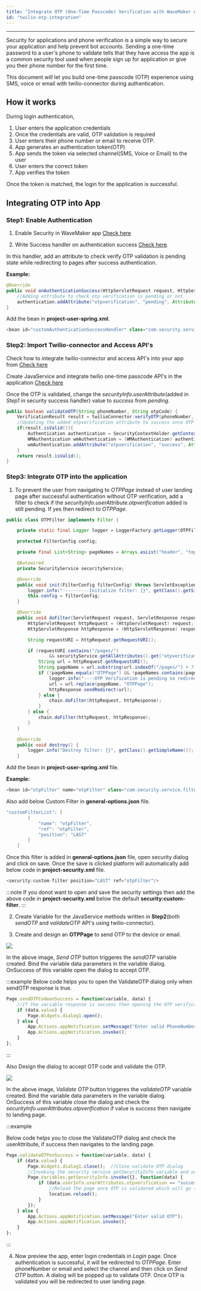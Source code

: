 ```yaml
---
title: "Integrate OTP (One-Time Passcode) Verification with WaveMaker App"
id: "twilio-otp-integration"
---
```

---

Security for applications and phone verification is a simple way to secure your application and help prevent bot accounts. Sending a one-time password to a user's phone to validate tells that they have access the app is a common security tool used when people sign up for application or give you their phone number for the first time.

This document will let you build one-time passcode (OTP) experience using SMS, voice or email with twilio-connector during authentication.

## How it works

During login authentication,

1. User enters the application credentials
2. Once the credentials are valid, OTP validation is required
1. User enters their phone number or email to receive OTP.
2. App generates an authentication token(OTP)
3. App sends the token via selected channel(SMS, Voice or Email) to the user
4. User enters the correct token
5. App verifies the token

Once the token is matched, the login for the application is successful.

## Integrating OTP into App

### Step1: Enable Authentication
1. Enable Security in WaveMaker app [Check here](/learn/app-development/app-security/app-security)

2. Write Success handler on authentication success [Check here](/learn/how-tos/customizing-post-authentication-handlers).

In this handler, add an attribute to check verify OTP validation is pending state while redirecting to pages after success authentication.

**Example:**
```Java
@Override
public void onAuthenticationSuccess(HttpServletRequest request, HttpServletResponse response, WMAuthentication authentication) {
    //Adding attribute to check otp verification is pending or not.
    authentication.addAttribute("otpverification", "pending", Attribute.AttributeScope.ALL);
}
```
Add the bean in **project-user-spring.xml**.
```Java
<bean id="customAuthenticationSuccessHandler" class="com.security.service.handler.CustomAuthenticationSuccessHandler"/>
```

### Step2: Import Twilio-connector and Access API's

Check how to integrate twilio-connector and access API's into your app from [Check here](/learn/how-tos/twilio-connector)

Create JavaService and integrate twilio one-time passcode API's in the application [Check here](/learn/how-tos/twilio-connector#implementing-otp)

Once the OTP is validated, change the *securityInfo.userAttribute*(added in *Step1* in security success handler) value to *success* from *pending*.

```Java
public boolean validateOTP(String phoneNumber, String otpCode) {
    VerificationResult result = twilioConnector.verifyOTP(phoneNumber, otpCode);
    //Updating the added otpverification attribute to success once OTP is valid.
    if(result.isValid()){
        Authentication authentication = SecurityContextHolder.getContext().getAuthentication();
        WMAuthentication wmAuthentication = (WMAuthentication) authentication;
        wmAuthentication.addAttribute("otpverification", "success", Attribute.AttributeScope.ALL);
    }
    return result.isValid();
}
```

### Step3: Integrate OTP into the application

1. To prevent the user from navigating to *OTPPage* instead of user landing page after successful authentication without OTP verification, add a filter to check if the *securityInfo.userAttribute.otpverification* added is still pending. If yes then redirect to *OTPPage*.

```Java
public class OTPFilter implements Filter {

    private static final Logger logger = LoggerFactory.getLogger(OTPFilter.class);

    protected FilterConfig config;

    private final List<String> pageNames = Arrays.asList("header", "topnav", "footer", "leftnav", "rightnav");

    @Autowired
    private SecurityService securityService;

    @Override
    public void init(FilterConfig filterConfig) throws ServletException {
        logger.info("----------Initialize filter: {}", getClass().getSimpleName());
        this.config = filterConfig;
    }

    @Override
    public void doFilter(ServletRequest request, ServletResponse response, FilterChain chain) throws IOException, ServletException {
        HttpServletRequest httpRequest = (HttpServletRequest) request;
        HttpServletResponse httpResponse = (HttpServletResponse) response;

        String requestURI = httpRequest.getRequestURI();

        if (requestURI.contains("/pages/")
                && securityService.getAllAttributes().get("otpverification").equals("pending")){
            String url = httpRequest.getRequestURI();
            String pageName = url.substring(url.indexOf("/pages/") + 7, url.indexOf("/page.min.json"));
            if (!pageName.equals("OTPPage") && !pageNames.contains(pageName)) {
                logger.info("----OTP Verification is pending so redirecting to OTPPage-------");
                url = url.replace(pageName, "OTPPage");
                httpResponse.sendRedirect(url);
            } else {
                chain.doFilter(httpRequest, httpResponse);
            }
        } else {
            chain.doFilter(httpRequest, httpResponse);
        }
    }

    @Override
    public void destroy() {
        logger.info("Destroy filter: {}", getClass().getSimpleName());
    }

```
Add the bean in **project-user-spring.xml** file.

**Example:**
```Java
<bean id="otpFilter" name="otpFilter" class="com.security.service.filter.OTPFilter"/>
```
Also add below Custom Filter in **general-options.json** file.
```Java
"customFilterList": [
		{
			"name": "otpFilter",
			"ref": "otpFilter",
			"position": "LAST"
		}
	]
```
Once this filter is added in **general-options.json** file, open security dialog and click on save. Once the save is clicked platform will automatically add below code in **project-security.xml** file.
```Java
<security:custom-filter position="LAST" ref="otpFilter"/>
```

:::note
If you donot want to open and save the security settings then add the above code in **project-security.xml** below the default **security:custom-filter**.
:::

2. Create Variable for the JavaService methods written in **Step2**(both *sendOTP* and *validateOTP* API's using twilio-connector).

3. Create and design an **OTPPage** to send OTP to the device or email. 

[![](/learn/assets/connector/otppage.png)](/learn/assets/connector/otppage.png)

In the above image, *Send OTP* button triggeres the *sendOTP* variable created. Bind the variable data parameters in the variable dialog. OnSuccess of this variable open the dialog to accept OTP.

:::example
Below code helps you to open the ValidateOTP dialog only when sendOTP response is true.
```js
Page.sendOTPCodeonSuccess = function(variable, data) {
    //If the variable response is success then opening the OTP verification dialog.
    if (data.value) {
        Page.Widgets.dialog1.open();
    } else {
        App.Actions.appNotification.setMessage("Enter valid PhoneNumber");
        App.Actions.appNotification.invoke();
    }
};
```
:::

Also Design the dialog to accept OTP code and validate the OTP.

[![](/learn/assets/connector/otpvalid.png)](/learn/assets/connector/otpvalid.png)

In the above image, *Validate OTP* button triggeres the *validateOTP* variable created. Bind the variable data parameters in the variable dialog. OnSuccess of this variable close the dialog and check the *securityInfo.userAttributes.otpverification* if value is *success* then navigate to landing page.

:::example

Below code helps you to close the ValidateOTP dialog and check the userAttribute, if success then navigates to the landing page.
```js
Page.validateOTPonSuccess = function(variable, data) {
    if (data.value) {
        Page.Widgets.dialog1.close();  //Close validate OTP dialog
        //Invoking the security service getSecurityInfo variable and verifying the userAttribute
        Page.Variables.getSecurityInfo.invoke({}, function(data) {
            if (data.userInfo.userAttributes.otpverification == "success") {
                //Reload the page once OTP is validated which will go to the landing page.
                location.reload();      
            }
        });
    } else {
        App.Actions.appNotification.setMessage("Enter valid OTP");
        App.Actions.appNotification.invoke();
    }
};
```
:::

4. Now preview the app, enter login credentials in *Login* page. Once authentication is successful, it will be redirected to *OTPPage*. Enter phoneNumber or email and select the channel and then click on *Send OTP* button. A dialog will be popped up to validate OTP. Once OTP is validated you will be redirected to user landing page.